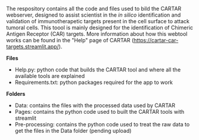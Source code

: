 The respository contains all the code and files used to bild the CARTAR webserver, designed to assist scientist in the _in silico_ identification and validation of immunotherapetic targets present in the cell surface to attack tumoral cells. This toool is mainly designed for the identification of Chimeric Antigen Receptor (CAR) targets. More information about how this webtool works can be found in the "Help" page of CARTAR (https://cartar-car-targets.streamlit.app/). 

**Files**
- Help.py: python code that builds the CARTAR tool and where all the available tools are explained
- Requirements.txt: python packages required for the app to work

**Folders**
- Data: contains the files with the processed data used by CARTAR
- Pages: contains the python code used to built the CARTAR tools with streamlit
- Pre-processing: contains the python code used to treat the raw data to get the files in the Data folder (pending upload)
